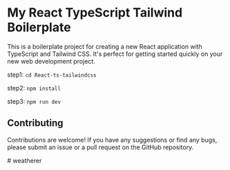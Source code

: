 # My React TypeScript Tailwind Boilerplate

This is a boilerplate project for creating a new React application with TypeScript and Tailwind CSS. It's perfect for getting started quickly on your new web development project.

step1: ``` cd React-ts-tailwindcss ```

step2: ``` npm install ```

step3: ``` npm run dev ```

## Contributing

Contributions are welcome! If you have any suggestions or find any bugs, please submit an issue or a pull request on the GitHub repository.

#   w e a t h e r e r  
 